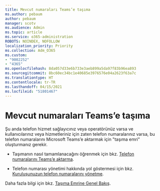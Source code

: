 ```yaml
---
title: Mevcut numaraları Teams’e taşıma
ms.author: pebaum
author: pebaum
manager: scotv
ms.audience: Admin
ms.topic: article
ms.service: o365-administration
ROBOTS: NOINDEX, NOFOLLOW
localization_priority: Priority
ms.collection: Adm_O365
ms.custom:
- "9002252"
- "4365"
ms.openlocfilehash: 8da057d33e6b733e3aeb899a5da97f83b96ea893
ms.sourcegitcommit: 8bc60ec34bc1e40685e3976576e04a2623f63a7c
ms.translationtype: HT
ms.contentlocale: tr-TR
ms.lasthandoff: 04/15/2021
ms.locfileid: "51801467"
---
```

# <a name="port-existing-numbers-to-teams"></a>Mevcut numaraları Teams’e taşıma

Şu anda telefon hizmet sağlayıcınız veya operatörünüz varsa ve kullanıcılarınız veya hizmetleriniz için zaten telefon numaralarınız varsa, bu telefon numaralarını Microsoft Teams’e aktarmak için "taşıma emri" oluşturmanız gerekir.

- Taşımanın nasıl tamamlanacağını öğrenmek için bkz. [Telefon numaralarını Teams’e aktarma](https://docs.microsoft.com/microsoftteams/phone-number-calling-plans/transfer-phone-numbers-to-teams). 

- Telefon numarası yönetimi hakkında yol göstermesi için bkz. [Kuruluşunuzun telefon numaralarını yönetme](https://docs.microsoft.com/microsoftteams/manage-phone-numbers-for-your-organization/manage-phone-numbers-for-your-organization). 

Daha fazla bilgi için bkz. [Taşıma Emrine Genel Bakış](https://docs.microsoft.com/MicrosoftTeams/phone-number-calling-plans/port-order-overview). 
